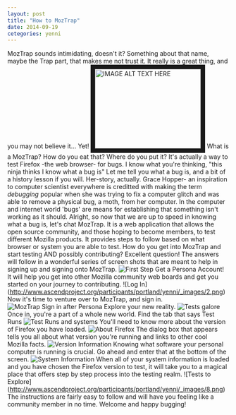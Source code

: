```yaml
---
layout: post
title: "How to MozTrap"
date: 2014-09-19
cetegories: yenni
---
```

MozTrap sounds intimidating, doesn't it? Something about that name, maybe the Trap part, that makes me not trust it.
It really is a great thing, and you may not believe it... Yet! 
<a href="http://www.youtube.com/watch?feature=player_embedded&v=https://www.youtube.com/watch?v=XLeUvZvuvAs
" target="_blank"><img src="http://img.youtube.com/vi/https://www.youtube.com/watch?v=XLeUvZvuvAs/0.jpg" 
alt="IMAGE ALT TEXT HERE" width="240" height="180" border="10" /></a>
What is a MozTrap? How do you eat that? Where do you put it?
It's actually a way to test Firefox -the web browser- for bugs. 
I know what you're thinking, "this ninja thinks I know what a bug is" Let me tell you what a bug is, and a bit of a history lesson if you will. Her-story, actually. Grace Hopper- an inspiration to computer scientist everywhere is creditted with making the term _debugging_ popular when she was trying to fix a computer glitch and was able to remove a physical bug, a moth, from her computer. In the computer and internet world 'bugs' are means for establishing that something isn't working as it should.
Alright, so now that we are up to speed in knowing what a bug is, let's chat MozTrap. It is a web application that allows the open source community, and those hoping to become members, to test different Mozilla products. It provides steps to follow based on what browser or system you are able to test.
How do you get into MozTrap and start testing AND possibly contributing? Excellent question! The answers will follow in a wonderful series of screen shots that are meant to help in signing up and signing onto MozTrap.
![First Step](http://www.ascendproject.org/participants/portland/yenni/_images/1_.png)
Get a Persona Account! It will help you get into other Mozilla community web boards and get you started on your journey to contributing.
![Log In] (http://www.ascendproject.org/participants/portland/yenni/_images/2.png)
Now it's time to venture over to MozTrap, and sign in.
![MozTrap Sign in after Persona](http://www.ascendproject.org/participants/porland/yenni/_images/3_.png)
Explore your new reality. 
![Tests galore](http://www.ascendproject.org/participants/portland/yenni/_images/4.png)
Once in, you're a part of a whole new world. Find the tab that says Test Runs
![Test Runs and systems](http://www.ascendproject.org/participants/portland/yenni/_images/5.png)
You'll need to know more about the version of Firefox you have loaded.
![About Firefox](http://www.ascendproject.org/participants/portland/yenni/_images/6_5.png)
The dialog box that appears tells you all about what version you're running and links to other cool Mozilla facts.
![Version Information](http://www.ascendproject.org/participants/portland/yenni/_images/6_.png)
Knowing what software your personal computer is running is crucial. Go ahead and enter that at the bottom of the screen.
![System Information](http://www.ascendproject.org/participants/portland/yenni/_images/7.png)
When all of your system information is loaded and you have chosen the Firefox version to test, it will take you to a magical place that offers step by step process into the testing realm. 
![Tests to Explore] (http://www.ascendproject.org/participants/portland/yenni/_images/8.png)
The instructions are fairly easy to follow and will have you feeling like a community member in no time.
Welcome and happy bugging!
